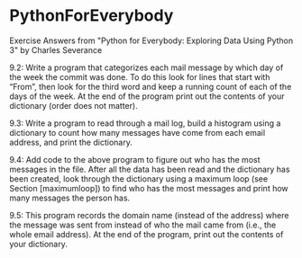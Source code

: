 # PythonForEverybody
Exercise Answers from "Python for Everybody: Exploring Data Using Python 3" by Charles Severance

9.2: Write a program that categorizes each mail message by which day of
the week the commit was done. To do this look for lines that start with “From”,
then look for the third word and keep a running count of each of the days of the
week. At the end of the program print out the contents of your dictionary (order
does not matter).

9.3: Write a program to read through a mail log, build a histogram using
a dictionary to count how many messages have come from each email address, and
print the dictionary.

9.4: Add code to the above program to figure out who has the most
messages in the file.
After all the data has been read and the dictionary has been created, look through
the dictionary using a maximum loop (see Section [maximumloop]) to find who
has the most messages and print how many messages the person has.

9.5: This program records the domain name (instead of the address) where
the message was sent from instead of who the mail came from (i.e., the whole email
address). At the end of the program, print out the contents of your dictionary.
